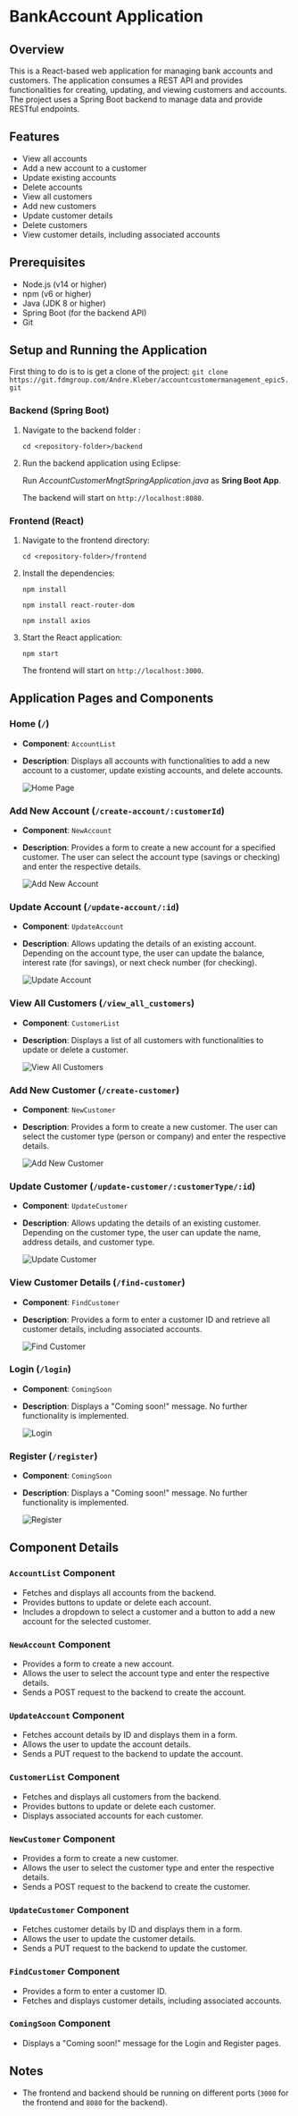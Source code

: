 # BankAccount Application

## Overview

This is a React-based web application for managing bank accounts and customers. The application consumes a REST API and provides functionalities for creating, updating, and viewing customers and accounts. The project uses a Spring Boot backend to manage data and provide RESTful endpoints.

## Features

- View all accounts
- Add a new account to a customer
- Update existing accounts
- Delete accounts
- View all customers
- Add new customers
- Update customer details
- Delete customers
- View customer details, including associated accounts

## Prerequisites

- Node.js (v14 or higher)
- npm (v6 or higher)
- Java (JDK 8 or higher)
- Spring Boot (for the backend API)
- Git

## Setup and Running the Application

First thing to do is to is get a clone of the project:
    ```
    git clone https://git.fdmgroup.com/Andre.Kleber/accountcustomermanagement_epic5.git
    ```

### Backend (Spring Boot)

1. Navigate to the backend folder : 
    ```
    cd <repository-folder>/backend
    ```

2. Run the backend application using Eclipse:

   Run _AccountCustomerMngtSpringApplication.java_ as **Sring Boot App**.

   The backend will start on `http://localhost:8080`.

### Frontend (React)

1. Navigate to the frontend directory:
    ```
    cd <repository-folder>/frontend
    ```

2. Install the dependencies:
    ```
    npm install
    ```
    ```
    npm install react-router-dom
    ```
    ```
    npm install axios
    ```

3. Start the React application:
    ```
    npm start
    ```

   The frontend will start on `http://localhost:3000`.

## Application Pages and Components

### Home (`/`)

- **Component**: `AccountList`
- **Description**: Displays all accounts with functionalities to add a new account to a customer, update existing accounts, and delete accounts.

  ![Home Page](./screenshots/home.png)

### Add New Account (`/create-account/:customerId`)

- **Component**: `NewAccount`
- **Description**: Provides a form to create a new account for a specified customer. The user can select the account type (savings or checking) and enter the respective details.

  ![Add New Account](./screenshots/new_account.png)

### Update Account (`/update-account/:id`)

- **Component**: `UpdateAccount`
- **Description**: Allows updating the details of an existing account. Depending on the account type, the user can update the balance, interest rate (for savings), or next check number (for checking).

  ![Update Account](./screenshots/update_account.png)

### View All Customers (`/view_all_customers`)

- **Component**: `CustomerList`
- **Description**: Displays a list of all customers with functionalities to update or delete a customer.

  ![View All Customers](./screenshots/view_all_customers.png)

### Add New Customer (`/create-customer`)

- **Component**: `NewCustomer`
- **Description**: Provides a form to create a new customer. The user can select the customer type (person or company) and enter the respective details.

  ![Add New Customer](./screenshots/new_customer.png)

### Update Customer (`/update-customer/:customerType/:id`)

- **Component**: `UpdateCustomer`
- **Description**: Allows updating the details of an existing customer. Depending on the customer type, the user can update the name, address details, and customer type.

  ![Update Customer](./screenshots/update_customer.png)

### View Customer Details (`/find-customer`)

- **Component**: `FindCustomer`
- **Description**: Provides a form to enter a customer ID and retrieve all customer details, including associated accounts.

  ![Find Customer](./screenshots/find_customer.png)

### Login (`/login`)

- **Component**: `ComingSoon`
- **Description**: Displays a "Coming soon!" message. No further functionality is implemented.

  ![Login](./screenshots/coming_soon.png)

### Register (`/register`)

- **Component**: `ComingSoon`
- **Description**: Displays a "Coming soon!" message. No further functionality is implemented.

  ![Register](./screenshots/coming_soon.png)

## Component Details

### `AccountList` Component

- Fetches and displays all accounts from the backend.
- Provides buttons to update or delete each account.
- Includes a dropdown to select a customer and a button to add a new account for the selected customer.

### `NewAccount` Component

- Provides a form to create a new account.
- Allows the user to select the account type and enter the respective details.
- Sends a POST request to the backend to create the account.

### `UpdateAccount` Component

- Fetches account details by ID and displays them in a form.
- Allows the user to update the account details.
- Sends a PUT request to the backend to update the account.

### `CustomerList` Component

- Fetches and displays all customers from the backend.
- Provides buttons to update or delete each customer.
- Displays associated accounts for each customer.

### `NewCustomer` Component

- Provides a form to create a new customer.
- Allows the user to select the customer type and enter the respective details.
- Sends a POST request to the backend to create the customer.

### `UpdateCustomer` Component

- Fetches customer details by ID and displays them in a form.
- Allows the user to update the customer details.
- Sends a PUT request to the backend to update the customer.

### `FindCustomer` Component

- Provides a form to enter a customer ID.
- Fetches and displays customer details, including associated accounts.

### `ComingSoon` Component

- Displays a "Coming soon!" message for the Login and Register pages.

## Notes

- The frontend and backend should be running on different ports (`3000` for the frontend and `8080` for the backend).



